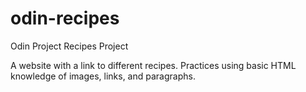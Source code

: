 # odin-recipes
Odin Project Recipes Project

A website with a link to different recipes. Practices using basic HTML knowledge of images, links, and paragraphs.
